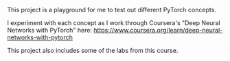 This project is a playground for me to test out different PyTorch concepts.

I experiment with each concept as I work through Coursera's "Deep Neural Networks with PyTorch" here:
https://www.coursera.org/learn/deep-neural-networks-with-pytorch

This project also includes some of the labs from this course.
